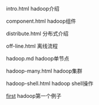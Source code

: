 intro.html hadoop介绍

component.html hadoop组件

distribute.html 分布式介绍

off-line.html 离线流程

hadoop.md hadoop单节点

hadoop-many.html hadoop集群

hadoop-shell.html  hadoop shell操作

[first](https://github.com/pengfen/spark-learn/tree/master/src/main/java/hadoop/first) hadoop第一个例子